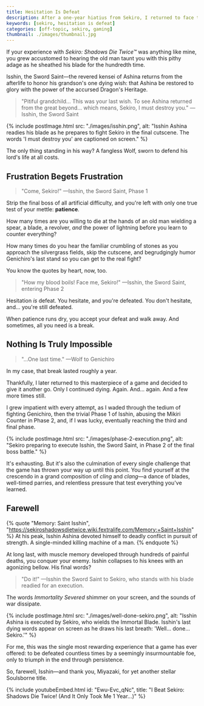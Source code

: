 ```yaml
---
title: Hesitation Is Defeat
description: After a one-year hiatius from Sekiro, I returned to face the final boss—and, through painful persistence, triumphed.
keywords: [sekiro, hesitation is defeat]
categories: [off-topic, sekiro, gaming]
thumbnail: ./images/thumbnail.jpg
---
```


If your experience with *Sekiro: Shadows Die Twice™* was anything like mine, you grew accustomed to hearing the old man taunt you with this pithy adage as he sheathed his blade for the hundredth time.

Isshin, the Sword Saint—the revered kensei of Ashina returns from the afterlife to honor his grandson's one dying wish: that Ashina be restored to glory with the power of the accursed Dragon's Heritage.

> "Pitiful grandchild... This was your last wish. To see Ashina returned from the great beyond... which means, Sekiro, I must destroy you." —Isshin, the Sword Saint

{% include postImage.html src: "./images/isshin.png", alt: "Isshin Ashina readies his blade as he prepares to fight Sekiro in the final cutscene. The words 'I must destroy you' are captioned on screen." %}

The only thing standing in his way? A fangless Wolf, sworn to defend his lord's life at all costs.

## Frustration Begets Frustration

> "Come, Sekiro!" —Isshin, the Sword Saint, Phase 1

Strip the final boss of all artificial difficulty, and you're left with only one true test of your mettle: **patience**.

How many times are you willing to die at the hands of an old man wielding a spear, a blade, a revolver, *and* the power of lightning before you learn to counter everything?

How many times do you hear the familiar crumbling of stones as you approach the silvergrass fields, skip the cutscene, and begrudgingly humor Genichiro's last stand so you can get to the real fight?

You know the quotes by heart, now, too.

> "How my blood boils! Face me, Sekiro!" —Isshin, the Sword Saint, entering Phase 2

Hesitation *is* defeat. You hesitate, and you're defeated. You don't hesitate, and... you're still defeated.

When patience runs dry, you accept your defeat and walk away. And sometimes, all you need is a break.

## Nothing Is Truly Impossible

> "...One last time." —Wolf to Genichiro

In my case, that break lasted roughly a year.

Thankfully, I later returned to this masterpiece of a game and decided to give it another go. Only I continued dying. Again. And... again. And a few more times still.

I grew impatient with every attempt, as I waded through the tedium of fighting Genichiro, then the trivial Phase 1 of Isshin, abusing the Mikiri Counter in Phase 2, and, if I was lucky, eventually reaching the third and final phase.

{% include postImage.html src: "./images/phase-2-execution.png", alt: "Sekiro preparing to execute Isshin, the Sword Saint, in Phase 2 of the final boss battle." %}

It's exhausting. But it's also the culmination of every single challenge that the game has thrown your way up until this point. You find yourself at the crescendo in a grand composition of *cling* and *clang*—a dance of blades, well-timed parries, and relentless pressure that test everything you've learned.

## Farewell

{% quote "Memory: Saint Isshin", "https://sekiroshadowsdietwice.wiki.fextralife.com/Memory:+Saint+Isshin" %}
  At his peak, Isshin Ashina devoted himself to deadly conflict in pursuit of strength. A single-minded killing machine of a man.
{% endquote %}

At long last, with muscle memory developed through hundreds of painful deaths, you conquer your enemy. Isshin collapses to his knees with an agonizing bellow. His final words?

> "Do it!" —Isshin the Sword Saint to Sekiro, who stands with his blade readied for an execution.

The words *Immortality Severed* shimmer on your screen, and the sounds of war dissipate.

{% include postImage.html src: "./images/well-done-sekiro.png", alt: "Isshin Ashina is executed by Sekiro, who wields the Immortal Blade. Isshin's last dying words appear on screen as he draws his last breath: 'Well... done... Sekiro.'" %}

For me, this was the single most rewarding experience that a game has ever offered: to be defeated countless times by a seemingly insurmountable foe, only to triumph in the end through persistence.

So, farewell, Isshin—and thank you, Miyazaki, for yet another stellar Soulsborne title.

{% include youtubeEmbed.html id: "Ewu-Evc_qNc", title: "I Beat Sekiro: Shadows Die Twice! (And It Only Took Me 1 Year...)" %}

<script type="module" src="https://cdn.jsdelivr.net/npm/@justinribeiro/lite-youtube@0.6.2/lite-youtube.js"></script>
